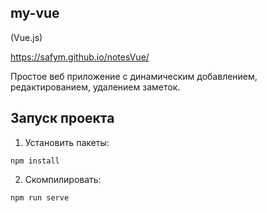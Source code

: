 ## my-vue
(Vue.js)

https://safym.github.io/notesVue/

Простое веб приложение с динамическим добавлением, редактированием, удалением заметок.

## Запуск проекта

1. Установить пакеты:
```
npm install
```

2. Скомпилировать:
```
npm run serve
```
